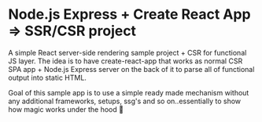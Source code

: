 # Node.js Express + Create React App => SSR/CSR project

A simple React server-side rendering sample project + CSR for functional JS layer.
The idea is to have create-react-app that works as normal CSR SPA app
+
Node.js Express server on the back of it to parse all of functional output into static HTML.

Goal of this sample app is to use a simple ready made mechanism without any additional frameworks, setups, ssg's and so on..essentially to show how magic works under the hood 🧙‍
